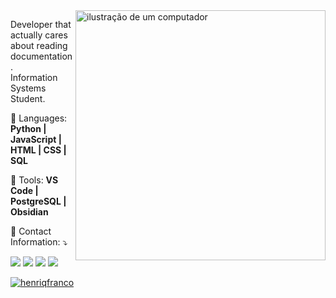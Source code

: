 <img src="https://raw.githubusercontent.com/MicaelliMedeiros/micaellimedeiros/master/image/computer-illustration.png" alt="ilustração de um computador" min-width="400px" max-width="400px" width="400px" align="right">

<p align="left"> 
  Developer that actually cares about reading documentation.<br>
  Information Systems Student.
</p>

<p align="left">
  🦄 Languages: <strong>Python | JavaScript | HTML | CSS | SQL</strong>
</p>

<p align="left">
  💼 Tools: <strong>VS Code | PostgreSQL | Obsidian</strong>
</p>

<p align="left">
  💌 Contact Information: ⤵️
</p>

<p align="left">
  <a href="https://github.com/henriqfranco" title="GitHub">
  <img src="https://img.shields.io/badge/GitHub-100000?style=for-the-badge&logo=github&logoColor=white"/></a>
  <a href="https://www.linkedin.com/in/henriques-franco/" title="LinkedIn">
  <img src="https://img.shields.io/badge/LinkedIn-0077B5?style=for-the-badge&logo=linkedin&logoColor=white"/></a>
  <a href="https://www.instagram.com/henrifrnc/" title="Instagram">
  <img src="https://img.shields.io/badge/Instagram-E4405F?style=for-the-badge&logo=instagram&logoColor=white"/></a>
  <a href="https://stackoverflow.com/users/25110410/henrique-franco?tab=profile" title="StackOverflow">
  <img src="https://img.shields.io/badge/Stack_Overflow-FE7A16?style=for-the-badge&logo=stack-overflow&logoColor=white"/></a>
</p>

[![henriqfranco](https://github-readme-stats.vercel.app/api/top-langs/?username=henriqfranco&hide=html&layout=compact&theme=dark)](https://github.com/anuraghazra/github-readme-stats)

